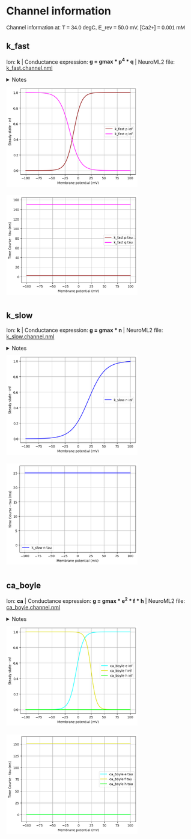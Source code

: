 Channel information
===================

<p style="font-family:arial">Channel information at: T = 34.0 degC, E_rev = 50.0 mV, [Ca2+] = 0.001 mM</p>


<h2>k_fast</h2>

Ion: <b>k</b> |
Conductance expression: <b>g = gmax * p<sup>4</sup> * q </b> |
NeuroML2 file: <a href="../k_fast.channel.nml">k_fast.channel.nml</a></div>
<details><summary>Notes</summary>K fast channel from Boyle and Cohen 2008</details>

<div><a href="k_fast.inf.png"><img alt="k_fast steady state" src="k_fast.inf.png" width="350" style="padding:10px 35px 10px 0px"/></a>
<a href="k_fast.tau.png"><img alt="k_fast time course" src="k_fast.tau.png" width="350" style="padding:10px 10px 10px 0px"/></a>
</div>
</div>

<h2>k_slow</h2>

Ion: <b>k</b> |
Conductance expression: <b>g = gmax * n </b> |
NeuroML2 file: <a href="../k_slow.channel.nml">k_slow.channel.nml</a></div>
<details><summary>Notes</summary>K slow channel from Boyle and Cohen 2008</details>

<div><a href="k_slow.inf.png"><img alt="k_slow steady state" src="k_slow.inf.png" width="350" style="padding:10px 35px 10px 0px"/></a>
<a href="k_slow.tau.png"><img alt="k_slow time course" src="k_slow.tau.png" width="350" style="padding:10px 10px 10px 0px"/></a>
</div>
</div>

<h2>ca_boyle</h2>

Ion: <b>ca</b> |
Conductance expression: <b>g = gmax * e<sup>2</sup> * f * h </b> |
NeuroML2 file: <a href="../ca_boyle.channel.nml">ca_boyle.channel.nml</a></div>
<details><summary>Notes</summary>Ca channel from Boyle and Cohen 2008</details>

<div><a href="ca_boyle.inf.png"><img alt="ca_boyle steady state" src="ca_boyle.inf.png" width="350" style="padding:10px 35px 10px 0px"/></a>
<a href="ca_boyle.tau.png"><img alt="ca_boyle time course" src="ca_boyle.tau.png" width="350" style="padding:10px 10px 10px 0px"/></a>
</div>
</div>
